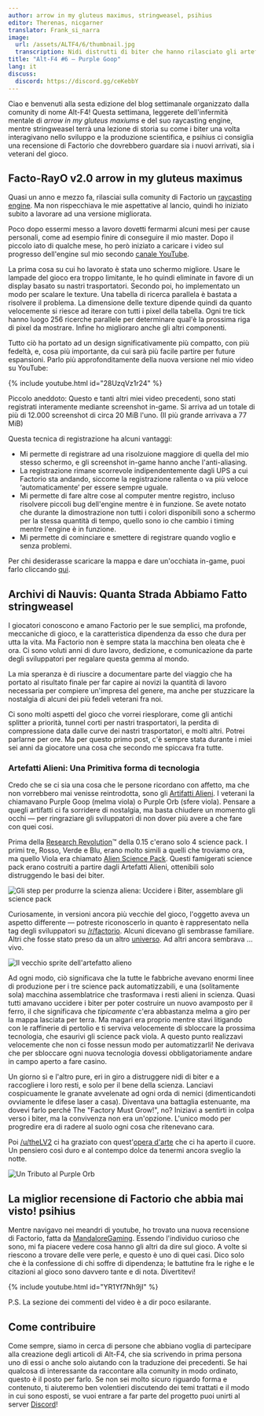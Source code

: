 ```yaml
---
author: arrow in my gluteus maximus, stringweasel, psihius
editor: Therenas, nicgarner
translator: Frank_si_narra
image:
  url: /assets/ALTF4/6/thumbnail.jpg
  transcription: Nidi distrutti di biter che hanno rilasciato gli artefatti alieni
title: "Alt-F4 #6 — Purple Goop"
lang: it
discuss:
  discord: https://discord.gg/ceKebbY
---
```


Ciao e benvenuti alla sesta edizione del blog settimanale organizzato dalla comunity di nome Alt-F4! Questa settimana, leggerete dell'infermità mentale di *arrow in my gluteus maxiums* e del suo raycasting engine, mentre stringweasel terrà una lezione di storia su come i biter una volta interagivano nello sviluppo e la produzione scientifica, e psihius ci consiglia una recensione di Factorio che dovrebbero guardare sia i nuovi arrivati, sia i veterani del gioco.

## Facto-RayO v2.0 <author>arrow in my gluteus maximus</author>

Quasi un anno e mezzo fa, rilasciai sulla comunity di Factorio un [raycasting engine](https://www.reddit.com/r/factorio/comments/bgj05z/raycasting_engine_in_factorio_vanilla_017/). Ma non rispecchiava le mie aspettative al lancio, quindi ho iniziato subito a lavorare ad una versione migliorata.

Poco dopo essermi messo a lavoro dovetti fermarmi alcuni mesi per cause personali, come ad esempio finire di conseguire il mio master. Dopo il piccolo iato di qualche mese, ho però iniziato a caricare i video sul progresso dell'engine sul mio secondo [canale YouTube](https://www.youtube.com/channel/UCNQRKtG2pU8LGS08TFiyyAA).

La prima cosa su cui ho lavorato è stata uno schermo migliore. Usare le lampade del gioco era troppo limitante, le ho quindi eliminate in favore di un display basato su nastri trasportatori. Secondo poi, ho implementato un modo per scalare le texture. Una tabella di ricerca parallela è bastata a risolvere il problema. La dimensione delle texture dipende quindi da quanto velocemente si riesce ad iterare con tutti i pixel della tabella. Ogni tre tick hanno luogo 256 ricerche parallele per determinare qual'è la prossima riga di pixel da mostrare. Infine ho miglioraro anche gli altri componenti.

Tutto ciò ha portato ad un design significativamente più compatto, con più fedeltà, e, cosa più importante, da cui sarà più facile partire per future espansioni. Parlo più approfonditamente della nuova versione nel mio video su YouTube:

{% include youtube.html id="28UzqVz1r24" %}

Piccolo aneddoto: Questo e tanti altri miei video precedenti, sono stati registrati interamente mediante screenshot in-game.
Si arriva ad un totale di più di 12.000 screenshot di circa 20 MiB l'uno. (Il più grande arrivava a 77 MiB)

Questa tecnica di registrazione ha alcuni vantaggi:

- Mi permette di registrare ad una risolzuione maggiore di quella del mio stesso schermo, e gli screenshot in-game hanno anche l'anti-aliasing.
- La registrazione rimane scorrevole indipendentemente dagli UPS a cui Factorio sta andando, siccome la registrazione rallenta o va più veloce ‘automaticamente’ per essere sempre uguale.
- Mi permette di fare altre cose al computer mentre registro, incluso risolvere piccoli bug dell'engine mentre è in funzione. Se avete notato che durante la dimostrazione non tutti i colori disponibili sono a schermo per la stessa quantità di tempo, quello sono io che cambio i timing mentre l'engine è in funzione.
- Mi permette di cominciare e smettere di registrare quando voglio e senza problemi.

Per chi desiderasse scaricare la mappa e dare un'occhiata in-game, puoi farlo cliccando [qui](https://forums.factorio.com/download/file.php?id=62475).

## Archivi di Nauvis: Quanta Strada Abbiamo Fatto <author>stringweasel</author>

I giocatori conoscono e amano Factorio per le sue semplici, ma profonde, meccaniche di gioco, e la caratteristica dipendenza da esso che dura per utta la vita. Ma Factorio non è sempre stata la macchina ben oleata che è ora. Ci sono voluti anni di duro lavoro, dedizione, e comunicazione da parte degli sviluppatori per regalare questa gemma al mondo.

La mia speranza è di riuscire a documentare parte del viaggio che ha portato al risultato finale per far capire ai novizi la quantità di lavoro necessaria per compiere un'impresa del genere, ma anche per stuzzicare la nostalgia di alcuni dei più fedeli veterani fra noi.

Ci sono molti aspetti del gioco che vorrei riesplorare, come gli antichi splitter a priorità, tunnel corti per nastri trasportatori, la perdita di compressione data dalle curve dei nastri trasportatori, e molti altri. Potrei parlarne per ore. Ma per questo primo post, c'è sempre stata durante i miei sei anni da giocatore una cosa che secondo me spiccava fra tutte.

### Artefatti Alieni: Una Primitiva forma di tecnologia

Credo che se ci sia una cosa che le persone ricordano con affetto, ma che non vorrebbero mai venisse reintrodotta, sono gli [Artifatti Alieni](https://wiki.factorio.com/Alien_artifact). I veterani la chiamavano Purple Goop (melma viola) o Purple Orb (sfere viola). Pensare a quegli artifatti ci fa sorridere di nostalgia, ma basta chiudere un momento gli occhi — per ringraziare gli sviluppatori di non dover più avere a che fare con quei cosi.

Prima della [Research Revolution](https://www.factorio.com/blog/post/fff-159)™ della 0.15 c'erano solo 4 science pack. I primi tre, Rosso, Verde e Blu, erano molto simili a quelli che troviamo ora, ma quello Viola era chiamato [Alien Science Pack](https://wiki.factorio.com/Alien_science_pack). Questi famigerati science pack erano costruiti a partire dagli Artefatti Alieni, ottenibili solo distruggendo le basi dei biter.

![Gli step per produrre la scienza aliena: Uccidere i Biter, assemblare gli science pack](https://media.alt-f4.blog/ALTF4/6/alien_science_production.png)

Curiosamente, in versioni ancora più vecchie del gioco, l'oggetto aveva un aspetto differente — potreste riconoscerlo in quanto è rappresentato nella tag degli sviluppatori su [/r/factorio](https://www.reddit.com/r/factorio). Alcuni dicevano gli sembrasse familiare. Altri che fosse stato preso da un altro [universo](https://www.reddit.com/r/factorio/comments/526zwk/i_found_the_source_of_the_alien_artifact/). Ad altri ancora sembrava ... vivo.

![Il vecchio sprite dell'artefatto alieno](https://media.alt-f4.blog/ALTF4/6/purple_orb.png)

Ad ogni modo, ciò significava che la tutte le fabbriche avevano enormi linee di produzione per i tre science pack automatizzabili, e una (solitamente sola) macchina assemblatrice che trasformava i resti alieni in scienza. Quasi tutti amavano uccidere i biter per poter costruire un nuovo avamposto per il ferro, il che significava che *tipicamente* c'era abbastanza melma a giro per la mappa lasciata per terra. Ma magari era proprio mentre stavi litigando con le raffinerie di pertolio e ti serviva velocemente di sbloccare la prossima tecnologia, che esaurivi gli science pack viola. A questo punto realizzavi velocemente che non ci fosse nessun modo per automatizzarli! Ne derivava che per sbloccare ogni nuova tecnologia dovessi obbligatoriamente andare in campo aperto a fare casino.

Un giorno sì e l'altro pure, eri in giro a distruggere nidi di biter e a raccogliere i loro resti, e solo per il bene della scienza. Lanciavi cospicuamente le granate avvelenate ad ogni orda di nemici (dimenticandoti ovviamente le difese laser a casa). Diventava una battaglia estenuante, ma dovevi farlo perché The "Factory Must Grow!", no? Iniziavi a sentirti in colpa verso i biter, ma la convivenza non era un'opzione. L'unico modo per progredire era di radere al suolo ogni cosa che ritenevano cara.

Poi [/u/theLV2](https://www.reddit.com/user/theLV2/) ci ha graziato con quest'[opera d'arte](https://www.reddit.com/r/factorio/comments/674kkq/a_tribute_to_the_purple_orb_fanart/) che ci ha aperto il cuore. Un pensiero così duro e al contempo dolce da tenermi ancora sveglio la notte.

![Un Tributo al Purple Orb](https://media.alt-f4.blog/ALTF4/6/tribute_to_the_purple_orb.jpg)

## La miglior recensione di Factorio che abbia mai visto! <author>psihius</author>

Mentre navigavo nei meandri di youtube, ho trovato una nuova recensione di Factorio, fatta da [MandaloreGaming](https://www.youtube.com/channel/UClOGLGPOqlAiLmOvXW5lKbw). Essendo l'individuo curioso che sono, mi fa piacere vedere cosa hanno gli altri da dire sul gioco. A volte si riescono a trovare delle vere perle, e questo è uno di quei casi. Dico solo che è la confessione di chi soffre di dipendenza; le battutine fra le righe e le citazioni al gioco sono davvero tante e di nota. Divertitevi!

{% include youtube.html id="YR1Yf7Nh9jI" %}

P.S. La sezione dei commenti del video è a dir poco esilarante.

## Come contribuire

Come sempre, siamo in cerca di persone che abbiano voglia di partecipare alla creazione degli articoli di Alt-F4, che sia scrivendo in prima persona uno di essi o anche solo aiutando con la traduzione dei precedenti. Se hai qualcosa di interessante da raccontare alla comunity in modo ordinato, questo è il posto per farlo. Se non sei molto sicuro riguardo forma e contenuto, ti aiuteremo ben volentieri discutendo dei temi trattati e il modo in cui sono esposti, se vuoi entrare a far parte del progetto puoi unirti al server [Discord](https://discord.gg/nxnCFkb)!

